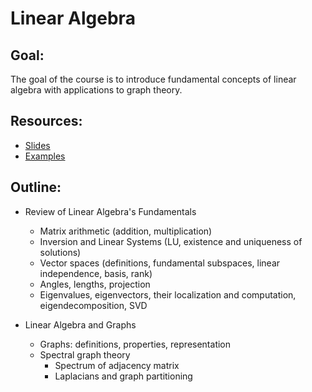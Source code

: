 # Linear Algebra

## Goal:
The goal of the course is to introduce fundamental concepts of linear algebra
with applications to graph theory.

## Resources:
* [Slides](slides.pdf)
* [Examples](examples.zip)

## Outline:
* Review of Linear Algebra's Fundamentals
  * Matrix arithmetic (addition, multiplication)
  * Inversion and Linear Systems (LU, existence and uniqueness of solutions)
  * Vector spaces (definitions, fundamental subspaces, linear independence, basis, rank)
  * Angles, lengths, projection
  * Eigenvalues, eigenvectors, their localization and computation, eigendecomposition, SVD

* Linear Algebra and Graphs
  * Graphs: definitions, properties, representation
  * Spectral graph theory
    - Spectrum of adjacency matrix
    - Laplacians and graph partitioning

